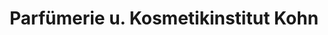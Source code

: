 ---
title: "Parfümerie u. Kosmetikinstitut Kohn"
url: /heikendorf/parfuemerie-u-kosmetikinstitut-kohn/
shop: Drogerie
---